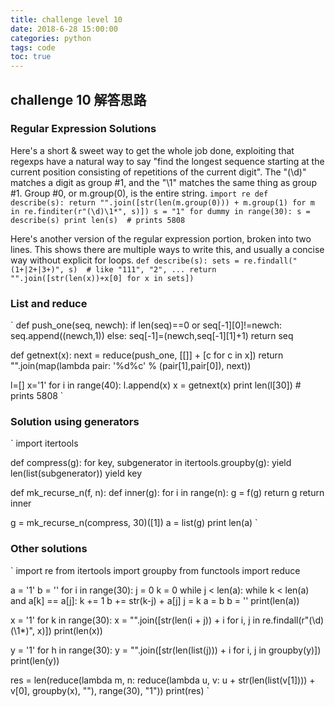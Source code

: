 ```yaml
---
title: challenge level 10
date: 2018-6-28 15:00:00
categories: python
tags: code
toc: true
---
```


## challenge 10 解答思路

### Regular Expression Solutions

Here's a short & sweet way to get the whole job done, exploiting that regexps have a natural way to say "find the longest sequence starting at the current position consisting of repetitions of the current digit". The "(\d)" matches a digit as group #1, and the "\1" matches the same thing as group #1. Group #0, or m.group(0), is the entire string.
`
import re
def describe(s):
    return "".join([str(len(m.group(0))) + m.group(1)
                    for m in re.finditer(r"(\d)\1*", s)])
s = "1"
for dummy in range(30):
    s = describe(s)
print len(s)  # prints 5808
`

Here's another version of the regular expression portion, broken into two lines. This shows there are multiple ways to write this, and usually a concise way without explicit for loops.
`
def describe(s):
    sets = re.findall("(1+|2+|3+)", s)  # like "111", "2", ...
    return "".join([str(len(x))+x[0] for x in sets])
`

### List and reduce

`
def push_one(seq, newch):
    if len(seq)==0 or seq[-1][0]!=newch:
        seq.append((newch,1))
    else:
        seq[-1]=(newch,seq[-1][1]+1)
    return seq

def getnext(x):
    next = reduce(push_one, [[]] + [c for c in x])
    return "".join(map(lambda pair: '%d%c' % (pair[1],pair[0]), next))

l=[]
x='1'
for i in range(40):
    l.append(x)
    x = getnext(x)
print len(l[30]) # prints 5808
`

### Solution using generators
`
import itertools

def compress(g):
    for key, subgenerator in itertools.groupby(g):
        yield len(list(subgenerator))
        yield key

def mk_recurse_n(f, n):
   def inner(g):
       for i in range(n):
           g = f(g)
       return g
   return inner

g = mk_recurse_n(compress, 30)([1])
a = list(g)
print len(a)
`

### Other solutions

`
import re
from itertools import groupby
from functools import reduce

a = '1'
b = ''
for i in range(30):
    j = 0
    k = 0
    while j < len(a):
        while k < len(a) and a[k] == a[j]:
            k += 1
        b += str(k-j) + a[j]
        j = k
    a = b
    b = ''
print(len(a))

x = '1'
for k in range(30):
    x = "".join([str(len(i + j)) + i for i, j in re.findall(r"(\d)(\1*)", x)])
print(len(x))


y = '1'
for h in range(30):
    y = "".join([str(len(list(j))) + i for i, j in groupby(y)])
print(len(y))


res = len(reduce(lambda m, n: reduce(lambda u, v: u + str(len(list(v[1]))) + v[0], groupby(x), ""), range(30), "1"))
print(res)
`